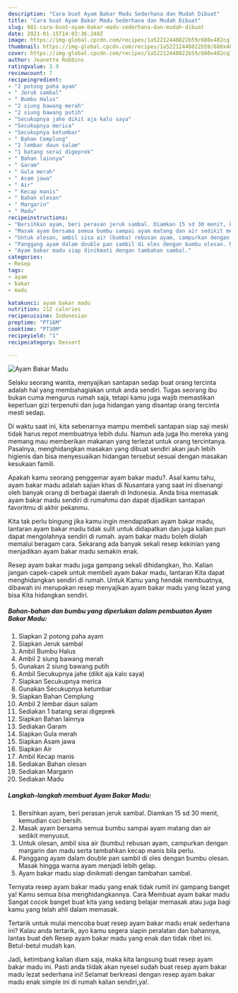 ```yaml
---
description: "Cara buat Ayam Bakar Madu Sederhana dan Mudah Dibuat"
title: "Cara buat Ayam Bakar Madu Sederhana dan Mudah Dibuat"
slug: 981-cara-buat-ayam-bakar-madu-sederhana-dan-mudah-dibuat
date: 2021-01-15T14:03:36.248Z
image: https://img-global.cpcdn.com/recipes/1a52212448822b59/680x482cq70/ayam-bakar-madu-foto-resep-utama.jpg
thumbnail: https://img-global.cpcdn.com/recipes/1a52212448822b59/680x482cq70/ayam-bakar-madu-foto-resep-utama.jpg
cover: https://img-global.cpcdn.com/recipes/1a52212448822b59/680x482cq70/ayam-bakar-madu-foto-resep-utama.jpg
author: Jeanette Robbins
ratingvalue: 3.9
reviewcount: 7
recipeingredient:
- "2 potong paha ayam"
- " Jeruk sambal"
- " Bumbu Halus"
- "2 siung bawang merah"
- "2 siung bawang putih"
- "Secukupnya jahe dikit aja kalo saya"
- "Secukupnya merica"
- "Secukupnya ketumbar"
- " Bahan Cemplung"
- "2 lembar daun salam"
- "1 batang serai digeprek"
- " Bahan lainnya"
- " Garam"
- " Gula merah"
- " Asam jawa"
- " Air"
- " Kecap manis"
- " Bahan olesan"
- " Margarin"
- " Madu"
recipeinstructions:
- "Bersihkan ayam, beri perasan jeruk sambal. Diamkan 15 sd 30 menit, kemudian cuci bersih."
- "Masak ayam bersama semua bumbu sampai ayam matang dan air sedikit menyusut."
- "Untuk olesan, ambil sisa air (bumbu) rebusan ayam, campurkan dengan margarin dan madu serta tambahkan kecap manis bila perlu."
- "Panggang ayam dalam double pan sambil di oles dengan bumbu olesan. Masak hingga warna ayam menjadi lebih gelap."
- "Ayam bakar madu siap dinikmati dengan tambahan sambal."
categories:
- Resep
tags:
- ayam
- bakar
- madu

katakunci: ayam bakar madu 
nutrition: 212 calories
recipecuisine: Indonesian
preptime: "PT16M"
cooktime: "PT30M"
recipeyield: "1"
recipecategory: Dessert

---
```



![Ayam Bakar Madu](https://img-global.cpcdn.com/recipes/1a52212448822b59/680x482cq70/ayam-bakar-madu-foto-resep-utama.jpg)

Selaku seorang wanita, menyajikan santapan sedap buat orang tercinta adalah hal yang membahagiakan untuk anda sendiri. Tugas seorang ibu bukan cuma mengurus rumah saja, tetapi kamu juga wajib memastikan keperluan gizi terpenuhi dan juga hidangan yang disantap orang tercinta mesti sedap.

Di waktu  saat ini, kita sebenarnya mampu membeli santapan siap saji meski tidak harus repot membuatnya lebih dulu. Namun ada juga lho mereka yang memang mau memberikan makanan yang terlezat untuk orang tercintanya. Pasalnya, menghidangkan masakan yang dibuat sendiri akan jauh lebih higienis dan bisa menyesuaikan hidangan tersebut sesuai dengan masakan kesukaan famili. 



Apakah kamu seorang penggemar ayam bakar madu?. Asal kamu tahu, ayam bakar madu adalah sajian khas di Nusantara yang saat ini disenangi oleh banyak orang di berbagai daerah di Indonesia. Anda bisa memasak ayam bakar madu sendiri di rumahmu dan dapat dijadikan santapan favoritmu di akhir pekanmu.

Kita tak perlu bingung jika kamu ingin mendapatkan ayam bakar madu, lantaran ayam bakar madu tidak sulit untuk didapatkan dan juga kalian pun dapat mengolahnya sendiri di rumah. ayam bakar madu boleh diolah memalui beragam cara. Sekarang ada banyak sekali resep kekinian yang menjadikan ayam bakar madu semakin enak.

Resep ayam bakar madu juga gampang sekali dihidangkan, lho. Kalian jangan capek-capek untuk membeli ayam bakar madu, lantaran Kita dapat menghidangkan sendiri di rumah. Untuk Kamu yang hendak membuatnya, dibawah ini merupakan resep menyajikan ayam bakar madu yang lezat yang bisa Kita hidangkan sendiri.

<!--inarticleads1-->

##### Bahan-bahan dan bumbu yang diperlukan dalam pembuatan Ayam Bakar Madu:

1. Siapkan 2 potong paha ayam
1. Siapkan  Jeruk sambal
1. Ambil  Bumbu Halus
1. Ambil 2 siung bawang merah
1. Gunakan 2 siung bawang putih
1. Ambil Secukupnya jahe (dikit aja kalo saya)
1. Siapkan Secukupnya merica
1. Gunakan Secukupnya ketumbar
1. Siapkan  Bahan Cemplung
1. Ambil 2 lembar daun salam
1. Sediakan 1 batang serai digeprek
1. Siapkan  Bahan lainnya
1. Sediakan  Garam
1. Siapkan  Gula merah
1. Siapkan  Asam jawa
1. Siapkan  Air
1. Ambil  Kecap manis
1. Sediakan  Bahan olesan
1. Sediakan  Margarin
1. Sediakan  Madu




<!--inarticleads2-->

##### Langkah-langkah membuat Ayam Bakar Madu:

1. Bersihkan ayam, beri perasan jeruk sambal. Diamkan 15 sd 30 menit, kemudian cuci bersih.
1. Masak ayam bersama semua bumbu sampai ayam matang dan air sedikit menyusut.
1. Untuk olesan, ambil sisa air (bumbu) rebusan ayam, campurkan dengan margarin dan madu serta tambahkan kecap manis bila perlu.
1. Panggang ayam dalam double pan sambil di oles dengan bumbu olesan. Masak hingga warna ayam menjadi lebih gelap.
1. Ayam bakar madu siap dinikmati dengan tambahan sambal.




Ternyata resep ayam bakar madu yang enak tidak rumit ini gampang banget ya! Kamu semua bisa menghidangkannya. Cara Membuat ayam bakar madu Sangat cocok banget buat kita yang sedang belajar memasak atau juga bagi kamu yang telah ahli dalam memasak.

Tertarik untuk mulai mencoba buat resep ayam bakar madu enak sederhana ini? Kalau anda tertarik, ayo kamu segera siapin peralatan dan bahannya, lantas buat deh Resep ayam bakar madu yang enak dan tidak ribet ini. Betul-betul mudah kan. 

Jadi, ketimbang kalian diam saja, maka kita langsung buat resep ayam bakar madu ini. Pasti anda tiidak akan nyesel sudah buat resep ayam bakar madu lezat sederhana ini! Selamat berkreasi dengan resep ayam bakar madu enak simple ini di rumah kalian sendiri,ya!.

